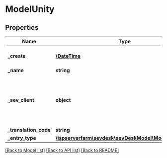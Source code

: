 # ModelUnity

## Properties
Name | Type | Description | Notes
------------ | ------------- | ------------- | -------------
**_create** | [**\DateTime**](\DateTime.md) | the date the unity was created | [optional] 
**_name** | **string** |  | [optional] 
**_sev_client** | **object** | sevClient is the unique id every customer has and is used in nearly all operations | [optional] 
**_translation_code** | **string** |  | [optional] 
**_entry_type** | [**\ispserverfarm\sevdesk\sevDeskModel\ModelEntryType**](ModelEntryType.md) |  | [optional] 

[[Back to Model list]](../README.md#documentation-for-models) [[Back to API list]](../README.md#documentation-for-api-endpoints) [[Back to README]](../README.md)


